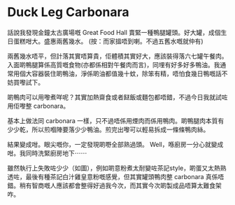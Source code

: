 # Duck Leg Carbonara

話說我發現金鐘太古廣場嘅 Great Food Hall 賣緊一種鴨腿罐頭。好大罐，成個生日蛋糕咁大。盛惠兩舊幾水。 (按：而家搵唔到喇。不過五舊水嘅就仲有)

兩舊幾水唔平，但計落其實唔算貴，佢體積其實好大，應該裝得落六七罐午餐肉。入面啲鴨腿算係高質嘅食物(亦都係相對午餐肉而言)，同埋有好多好多鴨油。我通常用個大容器裝住啲鴨油，淨係啲油都值幾十蚊，除笨有精，唔怕食幾日鴨嘅話不妨買嚟試下。

啲鴨肉可以用嚟煮咩呢？其實加熱齋食或者餸飯或麵包都唔錯，不過今日我就試咗用佢嚟整 carbonara。

基本上做法同 carbonara 一樣，只不過唔係用煙肉而係用鴨肉。啲鴨腿肉本質有少少乾，所以煎嗰陣要落少少鴨油。煎完出嚟可以輕易拆成一條條鴨肉絲。

結果變成咁。眼尖嘅你，一定發現啲嘢全部熟過頭。
Well，喺廚房一分心就變成咁。我同時洗緊廚房地下⋯⋯

雖然執行上失敗咗少少（如圖），例如啲意粉煮太耐變咗茶記style，啲蛋又太熱熟透咗，最後有種茶記白汁雞皇意粉嘅感覺，但其實罐頭鴨肉整 carbonara 真係唔錯。稍有智商嘅人應該都會整得好過我今次，而其實今次啲製成品唔算太難食架咋。

